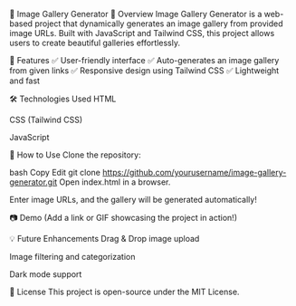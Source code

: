 📸 Image Gallery Generator
🚀 Overview
Image Gallery Generator is a web-based project that dynamically generates an image gallery from provided image URLs. Built with JavaScript and Tailwind CSS, this project allows users to create beautiful galleries effortlessly.

🎯 Features
✅ User-friendly interface
✅ Auto-generates an image gallery from given links
✅ Responsive design using Tailwind CSS
✅ Lightweight and fast

🛠️ Technologies Used
HTML

CSS (Tailwind CSS)

JavaScript

📌 How to Use
Clone the repository:

bash
Copy
Edit
git clone https://github.com/yourusername/image-gallery-generator.git
Open index.html in a browser.

Enter image URLs, and the gallery will be generated automatically!

📷 Demo
(Add a link or GIF showcasing the project in action!)

💡 Future Enhancements
Drag & Drop image upload

Image filtering and categorization

Dark mode support

📜 License
This project is open-source under the MIT License.

